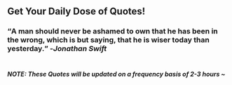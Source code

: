 ## Get Your Daily Dose of Quotes!
### <q>A man should never be ashamed to own that he has been in the wrong, which is but saying, that he is wiser today than yesterday.</q> -<em>Jonathan Swift</em> <br><br>
##### NOTE: These Quotes will be updated on a frequency basis of 2-3 hours ~
